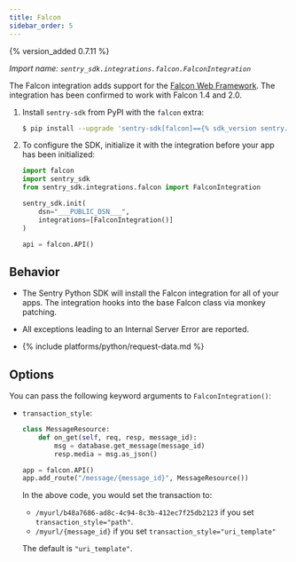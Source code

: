 ```yaml
---
title: Falcon
sidebar_order: 5
---
```


{% version_added 0.7.11 %}


<!-- WIZARD -->
*Import name: `sentry_sdk.integrations.falcon.FalconIntegration`*

The Falcon integration adds support for the [Falcon Web Framework](https://falconframework.org/).
The integration has been confirmed to work with Falcon 1.4 and 2.0.

1. Install `sentry-sdk` from PyPI with the `falcon` extra:

    ```bash
    $ pip install --upgrade 'sentry-sdk[falcon]=={% sdk_version sentry.python %}'
    ```

2.  To configure the SDK, initialize it with the integration before your app has been initialized:

    ```python
    import falcon
    import sentry_sdk
    from sentry_sdk.integrations.falcon import FalconIntegration

    sentry_sdk.init(
        dsn="___PUBLIC_DSN___",
        integrations=[FalconIntegration()]
    )

    api = falcon.API()
    ```

<!-- ENDWIZARD -->

## Behavior

* The Sentry Python SDK will install the Falcon integration for all of your apps. The integration hooks into the base Falcon class via monkey patching.

* All exceptions leading to an Internal Server Error are reported.

* {% include platforms/python/request-data.md %}

## Options

You can pass the following keyword arguments to `FalconIntegration()`:

* `transaction_style`:

  ```python
  class MessageResource:
      def on_get(self, req, resp, message_id):
          msg = database.get_message(message_id)
          resp.media = msg.as_json()

  app = falcon.API()
  app.add_route("/message/{message_id}", MessageResource())
  ```

  In the above code, you would set the transaction to:

  * `/myurl/b48a7686-ad8c-4c94-8c3b-412ec7f25db2123` if you set `transaction_style="path"`.
  * `/myurl/{message_id}` if you set `transaction_style="uri_template"`

  The default is `"uri_template"`.

